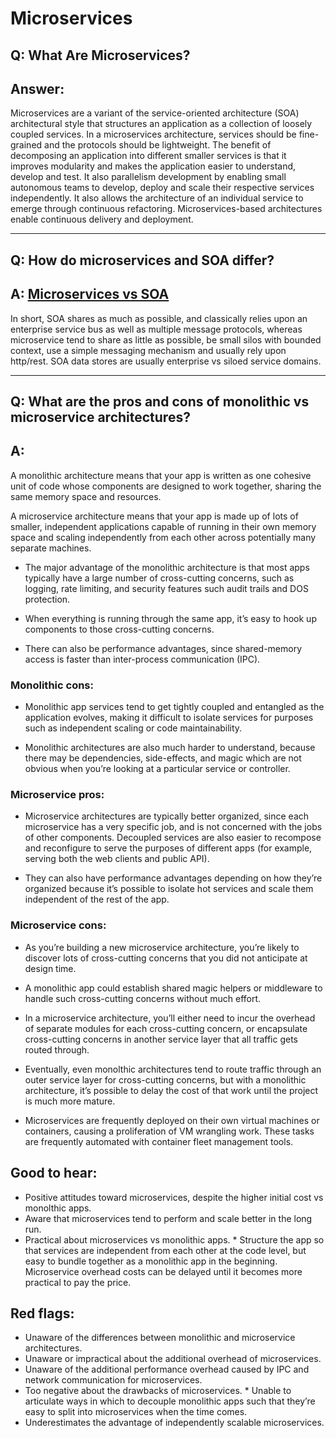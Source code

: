 # Microservices

## Q: What Are Microservices?

## Answer:

Microservices are a variant of the service-oriented architecture (SOA) architectural style that structures an application as a collection of loosely coupled services. In a microservices architecture, services should be fine-grained and the protocols should be lightweight. The benefit of decomposing an application into different smaller services is that it improves modularity and makes the application easier to understand, develop and test. It also parallelism development by enabling small autonomous teams to develop, deploy and scale their respective services independently. It also allows the architecture of an individual service to emerge through continuous refactoring. Microservices-based architectures enable continuous delivery and deployment.

---
## Q: How do microservices and SOA differ?

## A: [Microservices vs SOA](https://dzone.com/articles/microservices-vs-soa-whats-the-difference)

In short, SOA shares as much as possible, and classically relies upon an enterprise service bus as well as multiple message protocols, whereas microservice tend to share as little as possible, be small silos with bounded context, use a simple messaging mechanism and usually rely upon http/rest. SOA data stores are usually enterprise vs siloed service domains.

---
## Q: What are the pros and cons of monolithic vs microservice architectures?

## A: 
A monolithic architecture means that your app is written as one cohesive unit of code whose components are designed to work together, sharing the same memory space and resources.

A microservice architecture means that your app is made up of lots of smaller, independent applications capable of running in their own memory space and scaling independently from each other across potentially many separate machines.

* The major advantage of the monolithic architecture is that most apps typically have a large number of cross-cutting concerns, such as logging, rate limiting, and security features such audit trails and DOS protection.

* When everything is running through the same app, it’s easy to hook up components to those cross-cutting concerns.

* There can also be performance advantages, since shared-memory access is faster than inter-process communication (IPC).

### Monolithic cons: 

* Monolithic app services tend to get tightly coupled and entangled as the application evolves, making it difficult to isolate services for purposes such as independent scaling or code maintainability.

* Monolithic architectures are also much harder to understand, because there may be dependencies, side-effects, and magic which are not obvious when you’re looking at a particular service or controller.

### Microservice pros: 

* Microservice architectures are typically better organized, since each microservice has a very specific job, and is not concerned with the jobs of other components. Decoupled services are also easier to recompose and reconfigure to serve the purposes of different apps (for example, serving both the web clients and public API).

* They can also have performance advantages depending on how they’re organized because it’s possible to isolate hot services and scale them independent of the rest of the app.

### Microservice cons: 
* As you’re building a new microservice architecture, you’re likely to discover lots of cross-cutting concerns that you did not anticipate at design time.

* A monolithic app could establish shared magic helpers or middleware to handle such cross-cutting concerns without much effort.

* In a microservice architecture, you’ll either need to incur the overhead of separate modules for each cross-cutting concern, or encapsulate cross-cutting concerns in another service layer that all traffic gets routed through.

* Eventually, even monolthic architectures tend to route traffic through an outer service layer for cross-cutting concerns, but with a monolithic architecture, it’s possible to delay the cost of that work until the project is much more mature.

* Microservices are frequently deployed on their own virtual machines or containers, causing a proliferation of VM wrangling work. These tasks are frequently automated with container fleet management tools.

## Good to hear:

* Positive attitudes toward microservices, despite the higher initial cost vs monolthic apps. 
* Aware that microservices tend to perform and scale better in the long run.
* Practical about microservices vs monolithic apps. * Structure the app so that services are independent from each other at the code level, but easy to bundle together as a monolithic app in the beginning. Microservice overhead costs can be delayed until it becomes more practical to pay the price.

## Red flags:

* Unaware of the differences between monolithic and microservice architectures.
* Unaware or impractical about the additional overhead of microservices.
* Unaware of the additional performance overhead caused by IPC and network communication for microservices.
* Too negative about the drawbacks of microservices. * Unable to articulate ways in which to decouple monolithic apps such that they’re easy to split into microservices when the time comes.
* Underestimates the advantage of independently scalable microservices.

